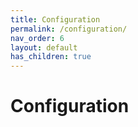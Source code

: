 ```yaml
---
title: Configuration
permalink: /configuration/
nav_order: 6
layout: default
has_children: true
---
```


# Configuration